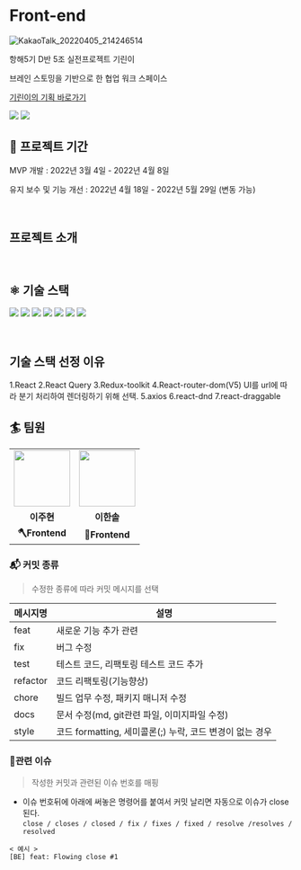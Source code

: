 # Front-end

![KakaoTalk_20220405_214246514](https://user-images.githubusercontent.com/94155128/161767560-76757978-4ac3-4f5a-ae27-0048c1980906.png)


항해5기 D반 5조 실전프로젝트 기린이

브레인 스토밍을 기반으로 한 협업 워크 스페이스

<a href="https://kirini.co.kr/">기린이의 기획 바로가기</a>
<br>

 <image src="https://img.shields.io/website?down_message=DOWN&up_message=UP&label=server&url=http://52.79.220.93:8888/health"/>  
 <image src="https://img.shields.io/website?down_message=DOWN&up_message=UP&label=testServer&url=http://13.209.41.157"/>

<br>

##  📅 프로젝트 기간

MVP 개발 : 2022년 3월 4일 - 2022년 4월 8일

유지 보수 및 기능 개선 : 2022년 4월 18일 - 2022년 5월 29일 (변동 가능)

<br>
<h2>프로젝트 소개</h2>


<br>

## ⚛️ 기술 스택
<span><img src="https://img.shields.io/badge/React-61DAFB?style=for-the-badge&logo=React&logoColor=black"></span>
<span><img src="https://img.shields.io/badge/Redux toolkit-764ABC?style=for-the-badge&logo=Redux&logoColor=white"></span>
<span><img src="https://img.shields.io/badge/React Query-FF4154?style=for-the-badge&logo=React Query&logoColor=white"></span>
<span><img src="https://img.shields.io/badge/styled components-DB7093?style=for-the-badge&logo=styled-components&logoColor=white"></span>
<span><img src="https://img.shields.io/badge/AWS-232F3E?style=for-the-badge&logo=Amazon AWS&logoColor=white"></span>
<span><img src="https://img.shields.io/badge/S3-569A31?style=for-the-badge&logo=Amazon S3&logoColor=white"></span>
<span><img src="https://img.shields.io/badge/GitHub Actions-2088FF?style=for-the-badge&logo=GitHub Actions&logoColor=white"></span>


<br>
<h2> 기술 스택 선정 이유 </h2>
1.React
2.React Query
3.Redux-toolkit
4.React-router-dom(V5)
UI를 url에 따라 분기 처리하여 렌더링하기 위해 선택.
5.axios
6.react-dnd
7.react-draggable
<br>


## 🏄‍ 팀원

<table>
  <tr>
    <td align="center"><a href="https://github.com/mael1657"><img src="https://avatars.githubusercontent.com/u/81210350?v=4" width="100px" /></a></td>
    <td align="center"><a href="https://github.com/eehs2000"><img src="https://avatars.githubusercontent.com/u/35942942?v=4" width="100px" /></a></td>
   
  </tr>
  <tr>
    <td align="center"><b>이주현</b></td>
    <td align="center"><b>이한솔</b></td>
    
  </tr>
  <tr>
    <td align="center"><b>🪓Frontend</b></td>
    <td align="center"><b>🔨Frontend</b></td>
   
  </tr>
</table>

### 📬 커밋 종류
> 수정한 종류에 따라 커밋 메시지를 선택

|메시지명|설명|
|---|---|
|feat|새로운 기능 추가 관련|
|fix|버그 수정|
|test|테스트 코드, 리팩토링 테스트 코드 추가|
|refactor|코드 리팩토링(기능향상)|
|chore|빌드 업무 수정, 패키지 매니저 수정|
|docs|문서 수정(md, git관련 파일, 이미지파일 수정)|
|style|코드 formatting, 세미콜론(;) 누락, 코드 변경이 없는 경우|

### 📢관련 이슈
> 작성한 커밋과 관련된 이슈 번호를 매핑

- 이슈 번호뒤에 아래에 써놓은 명령어를 붙여서 커밋 날리면 자동으로 이슈가 close 된다.   
`close / closes / closed / fix / fixes / fixed / resolve /resolves / resolved`
```
< 예시 >
[BE] feat: Flowing close #1
```
